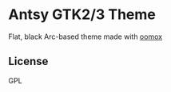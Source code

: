 # Antsy GTK2/3 Theme

Flat, black Arc-based theme made with [oomox](https://github.com/themix-project/oomox.git)
 
License
----
GPL
